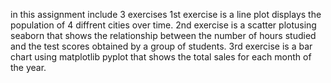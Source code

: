 in this assignment include 3 exercises
1st exercise is a line plot displays the population of 4 diffrent cities  over time.
2nd exercise is a scatter plotusing seaborn that shows  the relationship between the number of hours studied and the test scores obtained by a group of students.
3rd exercise is a bar chart using matplotlib pyplot that shows the total sales for each month of the year. 
